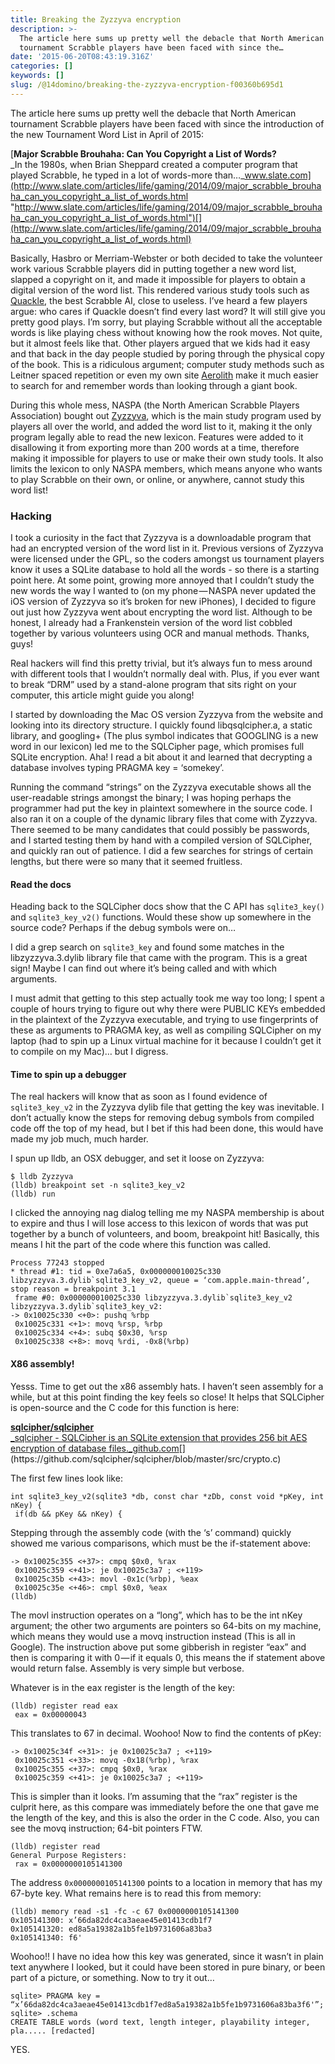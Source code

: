 ```yaml
---
title: Breaking the Zyzzyva encryption
description: >-
  The article here sums up pretty well the debacle that North American
  tournament Scrabble players have been faced with since the…
date: '2015-06-20T08:43:19.316Z'
categories: []
keywords: []
slug: /@14domino/breaking-the-zyzzyva-encryption-f00360b695d1
---
```


The article here sums up pretty well the debacle that North American tournament Scrabble players have been faced with since the introduction of the new Tournament Word List in April of 2015:

[**Major Scrabble Brouhaha: Can You Copyright a List of Words?**  
_In the 1980s, when Brian Sheppard created a computer program that played Scrabble, he typed in a lot of words-more than…_www.slate.com](http://www.slate.com/articles/life/gaming/2014/09/major_scrabble_brouhaha_can_you_copyright_a_list_of_words.html "http://www.slate.com/articles/life/gaming/2014/09/major_scrabble_brouhaha_can_you_copyright_a_list_of_words.html")[](http://www.slate.com/articles/life/gaming/2014/09/major_scrabble_brouhaha_can_you_copyright_a_list_of_words.html)

Basically, Hasbro or Merriam-Webster or both decided to take the volunteer work various Scrabble players did in putting together a new word list, slapped a copyright on it, and made it impossible for players to obtain a digital version of the word list. This rendered various study tools such as [Quackle](http://quackle.org), the best Scrabble AI, close to useless. I’ve heard a few players argue: who cares if Quackle doesn’t find every last word? It will still give you pretty good plays. I’m sorry, but playing Scrabble without all the acceptable words is like playing chess without knowing how the rook moves. Not quite, but it almost feels like that. Other players argued that we kids had it easy and that back in the day people studied by poring through the physical copy of the book. This is a ridiculous argument; computer study methods such as Leitner spaced repetition or even my own site [Aerolith](https://www.aerolith.org) make it much easier to search for and remember words than looking through a giant book.

During this whole mess, NASPA (the North American Scrabble Players Association) bought out [Zyzzyva](http://zyzzyva.net/), which is the main study program used by players all over the world, and added the word list to it, making it the only program legally able to read the new lexicon. Features were added to it disallowing it from exporting more than 200 words at a time, therefore making it impossible for players to use or make their own study tools. It also limits the lexicon to only NASPA members, which means anyone who wants to play Scrabble on their own, or online, or anywhere, cannot study this word list!

### Hacking

I took a curiosity in the fact that Zyzzyva is a downloadable program that had an encrypted version of the word list in it. Previous versions of Zyzzyva were licensed under the GPL, so the coders amongst us tournament players know it uses a SQLite database to hold all the words - so there is a starting point here. At some point, growing more annoyed that I couldn’t study the new words the way I wanted to (on my phone — NASPA never updated the iOS version of Zyzzyva so it’s broken for new iPhones), I decided to figure out just how Zyzzyva went about encrypting the word list. Although to be honest, I already had a Frankenstein version of the word list cobbled together by various volunteers using OCR and manual methods. Thanks, guys!

Real hackers will find this pretty trivial, but it’s always fun to mess around with different tools that I wouldn’t normally deal with. Plus, if you ever want to break “DRM” used by a stand-alone program that sits right on your computer, this article might guide you along!

I started by downloading the Mac OS version Zyzzyva from the website and looking into its directory structure. I quickly found libqsqlcipher.a, a static library, and googling+ (The plus symbol indicates that GOOGLING is a new word in our lexicon) led me to the SQLCipher page, which promises full SQLite encryption. Aha! I read a bit about it and learned that decrypting a database involves typing PRAGMA key = ‘somekey’.

Running the command “strings” on the Zyzzyva executable shows all the user-readable strings amongst the binary; I was hoping perhaps the programmer had put the key in plaintext somewhere in the source code. I also ran it on a couple of the dynamic library files that come with Zyzzyva. There seemed to be many candidates that could possibly be passwords, and I started testing them by hand with a compiled version of SQLCipher, and quickly ran out of patience. I did a few searches for strings of certain lengths, but there were so many that it seemed fruitless.

#### Read the docs

Heading back to the SQLCipher docs show that the C API has `sqlite3_key()` and `sqlite3_key_v2()` functions. Would these show up somewhere in the source code? Perhaps if the debug symbols were on…

I did a grep search on `sqlite3_key` and found some matches in the libzyzzyva.3.dylib library file that came with the program. This is a great sign! Maybe I can find out where it’s being called and with which arguments.

I must admit that getting to this step actually took me way too long; I spent a couple of hours trying to figure out why there were PUBLIC KEYs embedded in the plaintext of the Zyzzyva executable, and trying to use fingerprints of these as arguments to PRAGMA key, as well as compiling SQLCipher on my laptop (had to spin up a Linux virtual machine for it because I couldn’t get it to compile on my Mac)… but I digress.

#### Time to spin up a debugger

The real hackers will know that as soon as I found evidence of `sqlite3_key_v2` in the Zyzzyva dylib file that getting the key was inevitable. I don’t actually know the steps for removing debug symbols from compiled code off the top of my head, but I bet if this had been done, this would have made my job much, much harder.

I spun up lldb, an OSX debugger, and set it loose on Zyzzyva:

```
$ lldb Zyzzyva  
(lldb) breakpoint set -n sqlite3_key_v2  
(lldb) run
```

I clicked the annoying nag dialog telling me my NASPA membership is about to expire and thus I will lose access to this lexicon of words that was put together by a bunch of volunteers, and boom, breakpoint hit! Basically, this means I hit the part of the code where this function was called.

```
Process 77243 stopped  
* thread #1: tid = 0xe7a6a5, 0x000000010025c330 libzyzzyva.3.dylib`sqlite3_key_v2, queue = ‘com.apple.main-thread’, stop reason = breakpoint 3.1  
 frame #0: 0x000000010025c330 libzyzzyva.3.dylib`sqlite3_key_v2  
libzyzzyva.3.dylib`sqlite3_key_v2:  
-> 0x10025c330 <+0>: pushq %rbp  
 0x10025c331 <+1>: movq %rsp, %rbp  
 0x10025c334 <+4>: subq $0x30, %rsp  
 0x10025c338 <+8>: movq %rdi, -0x8(%rbp)
```

#### X86 assembly!

Yesss. Time to get out the x86 assembly hats. I haven’t seen assembly for a while, but at this point finding the key feels so close! It helps that SQLCipher is open-source and the C code for this function is here:

[**sqlcipher/sqlcipher**  
_sqlcipher - SQLCipher is an SQLite extension that provides 256 bit AES encryption of database files._github.com](https://github.com/sqlcipher/sqlcipher/blob/master/src/crypto.c "https://github.com/sqlcipher/sqlcipher/blob/master/src/crypto.c")[](https://github.com/sqlcipher/sqlcipher/blob/master/src/crypto.c)

The first few lines look like:

```
int sqlite3_key_v2(sqlite3 *db, const char *zDb, const void *pKey, int nKey) { 
 if(db && pKey && nKey) {
```

Stepping through the assembly code (with the ‘s’ command) quickly showed me various comparisons, which must be the if-statement above:

```
-> 0x10025c355 <+37>: cmpq $0x0, %rax  
 0x10025c359 <+41>: je 0x10025c3a7 ; <+119>  
 0x10025c35b <+43>: movl -0x1c(%rbp), %eax  
 0x10025c35e <+46>: cmpl $0x0, %eax  
(lldb)
```

The movl instruction operates on a “long”, which has to be the int nKey argument; the other two arguments are pointers so 64-bits on my machine, which means they would use a movq instruction instead (This is all in Google). The instruction above put some gibberish in register “eax” and then is comparing it with 0 — if it equals 0, this means the if statement above would return false. Assembly is very simple but verbose.

Whatever is in the eax register is the length of the key:

```
(lldb) register read eax  
 eax = 0x00000043
```

This translates to 67 in decimal. Woohoo! Now to find the contents of pKey:

```
-> 0x10025c34f <+31>: je 0x10025c3a7 ; <+119>  
 0x10025c351 <+33>: movq -0x18(%rbp), %rax  
 0x10025c355 <+37>: cmpq $0x0, %rax  
 0x10025c359 <+41>: je 0x10025c3a7 ; <+119>
```

This is simpler than it looks. I’m assuming that the “rax” register is the culprit here, as this compare was immediately before the one that gave me the length of the key, and this is also the order in the C code. Also, you can see the movq instruction; 64-bit pointers FTW.

```
(lldb) register read  
General Purpose Registers:  
 rax = 0x0000000105141300
```

The address `0x0000000105141300` points to a location in memory that has my 67-byte key. What remains here is to read this from memory:

```
(lldb) memory read -s1 -fc -c 67 0x0000000105141300  
0x105141300: x’66da82dc4ca3aeae45e01413cdb1f7  
0x105141320: ed8a5a19382a1b5fe1b9731606a83ba3  
0x105141340: f6'
```

Woohoo!! I have no idea how this key was generated, since it wasn’t in plain text anywhere I looked, but it could have been stored in pure binary, or been part of a picture, or something. Now to try it out…

```
sqlite> PRAGMA key = “x’66da82dc4ca3aeae45e01413cdb1f7ed8a5a19382a1b5fe1b9731606a83ba3f6'”;  
sqlite> .schema  
CREATE TABLE words (word text, length integer, playability integer, pla..... [redacted]
```

YES.